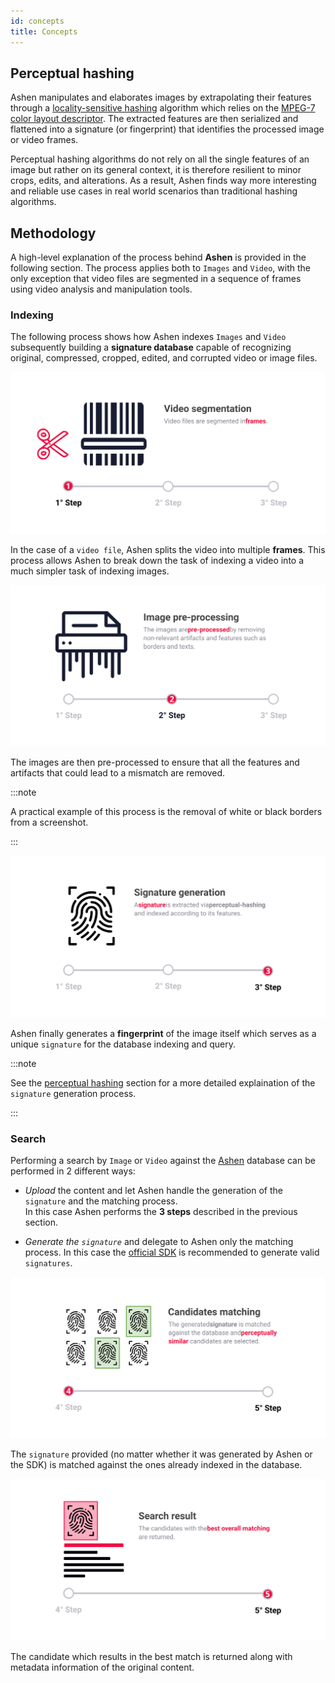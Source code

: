 ```yaml
---
id: concepts
title: Concepts
---
```


## Perceptual hashing

Ashen manipulates and elaborates images by extrapolating their features through a [locality-sensitive hashing](https://en.wikipedia.org/wiki/Locality-sensitive_hashing) algorithm which relies on the [MPEG-7 color layout descriptor](https://ieeexplore.ieee.org/document/959135). The extracted features are then serialized and flattened into a signature (or fingerprint) that identifies the processed image or video frames.

Perceptual hashing algorithms do not rely on all the single features of an image but rather on its general context, it is therefore resilient to minor crops, edits, and alterations. As a result, Ashen finds way more interesting and reliable use cases in real world scenarios than traditional hashing algorithms.

## Methodology

A high-level explanation of the process behind **Ashen** is provided in the following section. The process applies both to `Images` and `Video`, with the only exception that video files are segmented in a sequence of frames using video analysis and manipulation tools.

### Indexing

The following process shows how Ashen indexes `Images` and `Video` subsequently building a **signature database** capable of recognizing original, compressed, cropped, edited, and corrupted video or image files.

![Ashen Indexing Step 1](assets/ashen-index-1.svg)

In the case of a `video file`, Ashen splits the video into multiple **frames**. This process allows Ashen to break down the task of indexing a video into a much simpler task of indexing images.

![Ashen Indexing Step 2](assets/ashen-index-2.svg)

The images are then pre-processed to ensure that all the features and artifacts that could lead to a mismatch are removed.   

:::note

A practical example of this process is the removal of white or black borders from a screenshot.

:::

<!-- 
:::warning

The Image Preprocessing Process can be changed and optimized at any time.  
If you are a maintainer of a `Community Ashen Client`, pay attention to changes in the preprocessing algorithm in order to keep the client up-to-date.

::: -->

![Ashen Indexing Step 3](assets/ashen-index-3.svg)

Ashen finally generates a **fingerprint** of the image itself which serves as a unique `signature` for the database indexing and query.

:::note

See the [perceptual hashing](/docs/ashen/concepts#ashens-perceptual-hashing) section for a more detailed explaination of the `signature` generation process.

:::

### Search

Performing a search by `Image` or `Video` against the [Ashen](/docs/ashen/introduction) database can be performed in 2 different ways:

* *Upload* the content and let Ashen handle the generation of the `signature` and the matching process.  
In this case Ashen performs the **3 steps** described in the previous section.  

* *Generate the `signature`* and delegate to Ashen only the matching process. In this case the [official SDK](/docs/ashen/sdk/quickstarts) is recommended to generate valid `signatures`.


![Ashen Search Step 1](assets/ashen-search-1.svg)

The `signature` provided (no matter whether it was generated by Ashen or the SDK) is matched against the ones already indexed in the database.

![Ashen Search Step 2](assets/ashen-search-2.svg)

The candidate which results in the best match is returned along with metadata information of the original content.

<!-- 
## Image preprocessing

### Work in progress

More informations will be made available on [Discuss](https://discuss.animeshon.com) and [GitHub](https://github.com/animeshon) as development continues. -->
